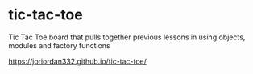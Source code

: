 # tic-tac-toe

Tic Tac Toe board that pulls together previous lessons in using objects, modules and factory functions 

https://joriordan332.github.io/tic-tac-toe/
